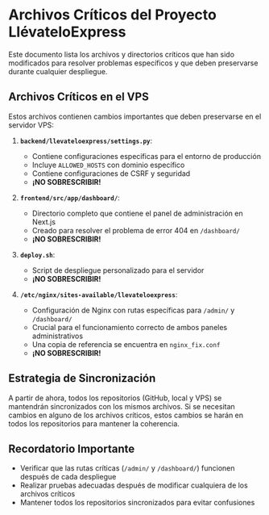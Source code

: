 # Archivos Críticos del Proyecto LlévateloExpress

Este documento lista los archivos y directorios críticos que han sido modificados para resolver problemas específicos y que deben preservarse durante cualquier despliegue.

## Archivos Críticos en el VPS

Estos archivos contienen cambios importantes que deben preservarse en el servidor VPS:

1. **`backend/llevateloexpress/settings.py`**: 
   - Contiene configuraciones específicas para el entorno de producción
   - Incluye `ALLOWED_HOSTS` con dominio específico
   - Contiene configuraciones de CSRF y seguridad
   - **¡NO SOBRESCRIBIR!**

2. **`frontend/src/app/dashboard/`**:
   - Directorio completo que contiene el panel de administración en Next.js
   - Creado para resolver el problema de error 404 en `/dashboard/`
   - **¡NO SOBRESCRIBIR!**

3. **`deploy.sh`**:
   - Script de despliegue personalizado para el servidor
   - **¡NO SOBRESCRIBIR!**

4. **`/etc/nginx/sites-available/llevateloexpress`**:
   - Configuración de Nginx con rutas específicas para `/admin/` y `/dashboard/`
   - Crucial para el funcionamiento correcto de ambos paneles administrativos
   - Una copia de referencia se encuentra en `nginx_fix.conf`
   - **¡NO SOBRESCRIBIR!**

## Estrategia de Sincronización

A partir de ahora, todos los repositorios (GitHub, local y VPS) se mantendrán sincronizados con los mismos archivos. Si se necesitan cambios en alguno de los archivos críticos, estos cambios se harán en todos los repositorios para mantener la coherencia.

## Recordatorio Importante

- Verificar que las rutas críticas (`/admin/` y `/dashboard/`) funcionen después de cada despliegue
- Realizar pruebas adecuadas después de modificar cualquiera de los archivos críticos
- Mantener todos los repositorios sincronizados para evitar confusiones 